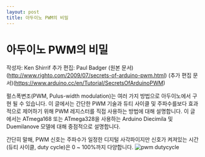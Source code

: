 ```yaml
---
layout: post
title: 아두이노 PWM의 비밀
---
```


# 아두이노 PWM의 비밀

작성자: Ken Shirrif
추가 편집: Paul Badger
(원본 문서)(http://www.righto.com/2009/07/secrets-of-arduino-pwm.html)
(추가 편집 문서)(https://www.arduino.cc/en/Tutorial/SecretsOfArduinoPWM)

펄스폭변조(PWM, Pulus-width modulation)는 여러 가지 방법으로 아두이노에서 구현 될 수 있습니다. 이 글에서는 간단한 PWM 기술과 듀티 사이클 및 주파수를보다 효과적으로 제어하기 위해 PWM 레지스터를 직접 사용하는 방법에 대해 설명합니다. 이 글에서는 ATmega168 또는 ATmega328을 사용하는 Arduino Diecimila 및 Duemilanove 모델에 대해 중점적으로 설명합니다.

간단히 말해, PWM 신호는 주파수가 일정한 디지털 사각파이지만 신호가 켜져있는 시간(듀티 사이클, duty cycle)은 0 ~ 100%까지 다양합니다.
![pwm dutycycle](https://www.arduino.cc/en/uploads/Tutorial/pwm1.gif)